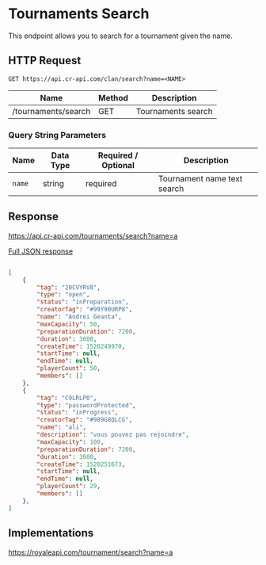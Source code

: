 # Tournaments Search

This endpoint allows you to search for a tournament given the name.

## HTTP Request

`GET https://api.cr-api.com/clan/search?name=<NAME>`

Name | Method | Description
--- | --- | ---
/tournaments/search | GET | Tournaments search

### Query String Parameters

Name | Data Type | Required / Optional | Description
--- | --- | --- | ---
`name` | string | required | Tournament name text search
<!--
`max` | number | optional | A single digit to indicate the maximum amount of results the API should return
--->

## Response

https://api.cr-api.com/tournaments/search?name=a

<a href="/json/tournaments_search_a.json">Full JSON response</a>

```json

[
    {
        "tag": "20CVYRV8",
        "type": "open",
        "status": "inPreparation",
        "creatorTag": "#99Y90URP8",
        "name": "Andrei Geanta",
        "maxCapacity": 50,
        "preparationDuration": 7200,
        "duration": 3600,
        "createTime": 1520249970,
        "startTime": null,
        "endTime": null,
        "playerCount": 50,
        "members": []
    },
    {
        "tag": "C9LRLP0",
        "type": "passwordProtected",
        "status": "inProgress",
        "creatorTag": "#989G8QLCG",
        "name": "ali",
        "description": "vous pouvez pas rejoindre",
        "maxCapacity": 100,
        "preparationDuration": 7200,
        "duration": 3600,
        "createTime": 1520251673,
        "startTime": null,
        "endTime": null,
        "playerCount": 29,
        "members": []
    },
]
```

## Implementations

https://royaleapi.com/tournament/search?name=a
